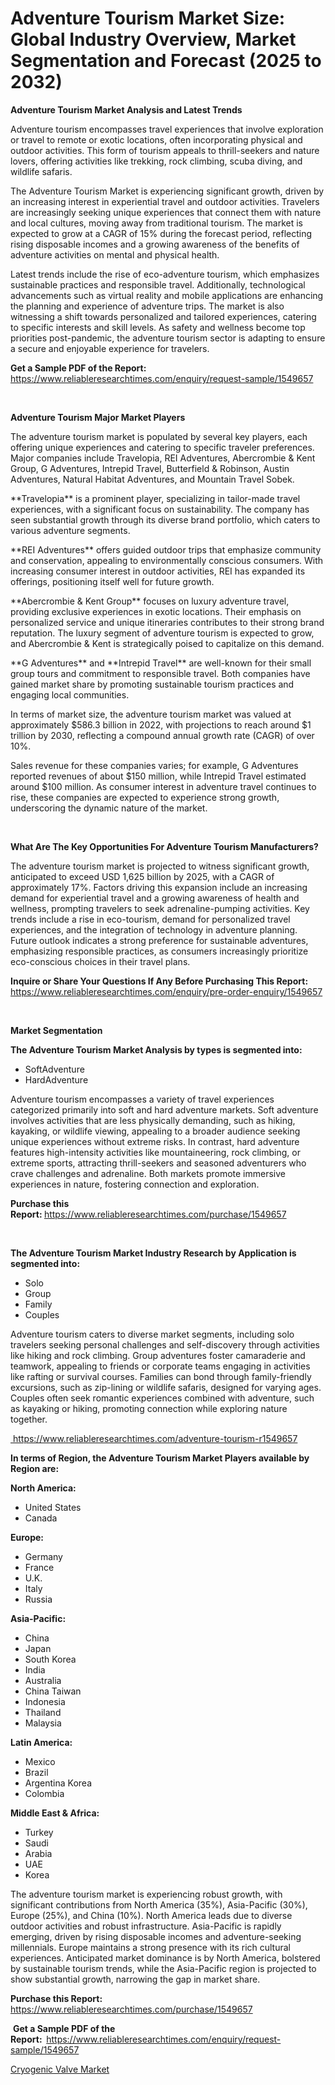 <p><h1>Adventure Tourism Market Size: Global Industry Overview, Market Segmentation and Forecast (2025 to 2032)</h1></p><p><strong>Adventure Tourism Market Analysis and Latest Trends</strong></p>
<p><p>Adventure tourism encompasses travel experiences that involve exploration or travel to remote or exotic locations, often incorporating physical and outdoor activities. This form of tourism appeals to thrill-seekers and nature lovers, offering activities like trekking, rock climbing, scuba diving, and wildlife safaris. </p><p>The Adventure Tourism Market is experiencing significant growth, driven by an increasing interest in experiential travel and outdoor activities. Travelers are increasingly seeking unique experiences that connect them with nature and local cultures, moving away from traditional tourism. The market is expected to grow at a CAGR of 15% during the forecast period, reflecting rising disposable incomes and a growing awareness of the benefits of adventure activities on mental and physical health.</p><p>Latest trends include the rise of eco-adventure tourism, which emphasizes sustainable practices and responsible travel. Additionally, technological advancements such as virtual reality and mobile applications are enhancing the planning and experience of adventure trips. The market is also witnessing a shift towards personalized and tailored experiences, catering to specific interests and skill levels. As safety and wellness become top priorities post-pandemic, the adventure tourism sector is adapting to ensure a secure and enjoyable experience for travelers.</p></p>
<p><strong>Get a Sample PDF of the Report:&nbsp;</strong> <a href="https://www.reliableresearchtimes.com/enquiry/request-sample/1549657?utm_campaign=2638&utm_medium=2&utm_source=Github&utm_content=ia&utm_term=08042025&utm_id=adventure-tourism">https://www.reliableresearchtimes.com/enquiry/request-sample/1549657</a></p>
<p>&nbsp;</p>
<p><strong>Adventure Tourism Major Market Players</strong></p>
<p><p>The adventure tourism market is populated by several key players, each offering unique experiences and catering to specific traveler preferences. Major companies include Travelopia, REI Adventures, Abercrombie & Kent Group, G Adventures, Intrepid Travel, Butterfield & Robinson, Austin Adventures, Natural Habitat Adventures, and Mountain Travel Sobek.</p><p>**Travelopia** is a prominent player, specializing in tailor-made travel experiences, with a significant focus on sustainability. The company has seen substantial growth through its diverse brand portfolio, which caters to various adventure segments. </p><p>**REI Adventures** offers guided outdoor trips that emphasize community and conservation, appealing to environmentally conscious consumers. With increasing consumer interest in outdoor activities, REI has expanded its offerings, positioning itself well for future growth.</p><p>**Abercrombie & Kent Group** focuses on luxury adventure travel, providing exclusive experiences in exotic locations. Their emphasis on personalized service and unique itineraries contributes to their strong brand reputation. The luxury segment of adventure tourism is expected to grow, and Abercrombie & Kent is strategically poised to capitalize on this demand.</p><p>**G Adventures** and **Intrepid Travel** are well-known for their small group tours and commitment to responsible travel. Both companies have gained market share by promoting sustainable tourism practices and engaging local communities.</p><p>In terms of market size, the adventure tourism market was valued at approximately $586.3 billion in 2022, with projections to reach around $1 trillion by 2030, reflecting a compound annual growth rate (CAGR) of over 10%. </p><p>Sales revenue for these companies varies; for example, G Adventures reported revenues of about $150 million, while Intrepid Travel estimated around $100 million. As consumer interest in adventure travel continues to rise, these companies are expected to experience strong growth, underscoring the dynamic nature of the market.</p></p>
<p>&nbsp;</p>
<p><strong>What Are The Key Opportunities For Adventure Tourism Manufacturers?</strong></p>
<p><p>The adventure tourism market is projected to witness significant growth, anticipated to exceed USD 1,625 billion by 2025, with a CAGR of approximately 17%. Factors driving this expansion include an increasing demand for experiential travel and a growing awareness of health and wellness, prompting travelers to seek adrenaline-pumping activities. Key trends include a rise in eco-tourism, demand for personalized travel experiences, and the integration of technology in adventure planning. Future outlook indicates a strong preference for sustainable adventures, emphasizing responsible practices, as consumers increasingly prioritize eco-conscious choices in their travel plans.</p></p>
<p><strong>Inquire or Share Your Questions If Any Before Purchasing This Report:</strong> <a href="https://www.reliableresearchtimes.com/enquiry/pre-order-enquiry/1549657?utm_campaign=2638&utm_medium=2&utm_source=Github&utm_content=ia&utm_term=08042025&utm_id=adventure-tourism">https://www.reliableresearchtimes.com/enquiry/pre-order-enquiry/1549657</a></p>
<p>&nbsp;</p>
<p><strong>Market Segmentation</strong></p>
<p><strong>The Adventure Tourism Market Analysis by types is segmented into:</strong></p>
<p><ul><li>SoftAdventure</li><li>HardAdventure</li></ul></p>
<p><p>Adventure tourism encompasses a variety of travel experiences categorized primarily into soft and hard adventure markets. Soft adventure involves activities that are less physically demanding, such as hiking, kayaking, or wildlife viewing, appealing to a broader audience seeking unique experiences without extreme risks. In contrast, hard adventure features high-intensity activities like mountaineering, rock climbing, or extreme sports, attracting thrill-seekers and seasoned adventurers who crave challenges and adrenaline. Both markets promote immersive experiences in nature, fostering connection and exploration.</p></p>
<p><strong>Purchase this Report:&nbsp;</strong><a href="https://www.reliableresearchtimes.com/purchase/1549657?utm_campaign=2638&utm_medium=2&utm_source=Github&utm_content=ia&utm_term=08042025&utm_id=adventure-tourism">https://www.reliableresearchtimes.com/purchase/1549657</a></p>
<p>&nbsp;</p>
<p><strong>The Adventure Tourism Market Industry Research by Application is segmented into:</strong></p>
<p><ul><li>Solo</li><li>Group</li><li>Family</li><li>Couples</li></ul></p>
<p><p>Adventure tourism caters to diverse market segments, including solo travelers seeking personal challenges and self-discovery through activities like hiking and rock climbing. Group adventures foster camaraderie and teamwork, appealing to friends or corporate teams engaging in activities like rafting or survival courses. Families can bond through family-friendly excursions, such as zip-lining or wildlife safaris, designed for varying ages. Couples often seek romantic experiences combined with adventure, such as kayaking or hiking, promoting connection while exploring nature together.</p></p>
<p><a href="https://www.reliableresearchtimes.com/adventure-tourism-r1549657?utm_campaign=2638&utm_medium=2&utm_source=Github&utm_content=ia&utm_term=08042025&utm_id=adventure-tourism">&nbsp;https://www.reliableresearchtimes.com/adventure-tourism-r1549657</a></p>
<p><strong>In terms of Region, the Adventure Tourism Market Players available by Region are:</strong></p>
<p>
    <p> <strong> North America: </strong>
        <ul>
            <li>United States</li>
            <li>Canada</li>
        </ul>
        </p> 
    <p> <strong> Europe: </strong>
        <ul>
            <li>Germany</li>
            <li>France</li>
            <li>U.K.</li>
            <li>Italy</li>
            <li>Russia</li>
        </ul>
        </p> 
    <p> <strong> Asia-Pacific: </strong>
        <ul>
            <li>China</li>
            <li>Japan</li>
            <li>South Korea</li>
            <li>India</li>
            <li>Australia</li>
            <li>China Taiwan</li>
            <li>Indonesia</li>
            <li>Thailand</li>
            <li>Malaysia</li>
        </ul>
        </p> 
    <p> <strong> Latin America: </strong>
        <ul>
            <li>Mexico</li>
            <li>Brazil</li>
            <li>Argentina Korea</li>
            <li>Colombia</li>
        </ul>
        </p> 
    <p> <strong> Middle East & Africa: </strong>
        <ul>
            <li>Turkey</li>
            <li>Saudi</li>
            <li>Arabia</li>
            <li>UAE</li>
            <li>Korea</li>
        </ul>
    </p>
    </p>
<p><p>The adventure tourism market is experiencing robust growth, with significant contributions from North America (35%), Asia-Pacific (30%), Europe (25%), and China (10%). North America leads due to diverse outdoor activities and robust infrastructure. Asia-Pacific is rapidly emerging, driven by rising disposable incomes and adventure-seeking millennials. Europe maintains a strong presence with its rich cultural experiences. Anticipated market dominance is by North America, bolstered by sustainable tourism trends, while the Asia-Pacific region is projected to show substantial growth, narrowing the gap in market share.</p></p>
<p><strong>Purchase this Report: </strong><a href="https://www.reliableresearchtimes.com/purchase/1549657?utm_campaign=2638&utm_medium=2&utm_source=Github&utm_content=ia&utm_term=08042025&utm_id=adventure-tourism">https://www.reliableresearchtimes.com/purchase/1549657</a></p>
<p>&nbsp;<strong>Get a Sample PDF of the Report:&nbsp;&nbsp;</strong><a href="https://www.reliableresearchtimes.com/enquiry/request-sample/1549657?utm_campaign=2638&utm_medium=2&utm_source=Github&utm_content=ia&utm_term=08042025&utm_id=adventure-tourism">https://www.reliableresearchtimes.com/enquiry/request-sample/1549657</a></p>
<p><strong></strong></p>
<p><p><a href="https://github.com/barnickclara79/Market-Research-Report-List-1/blob/main/cryogenic-valve-market.md?utm_campaign=2638&utm_medium=2&utm_source=Github&utm_content=ia&utm_term=08042025&utm_id=adventure-tourism">Cryogenic Valve Market</a></p></p>